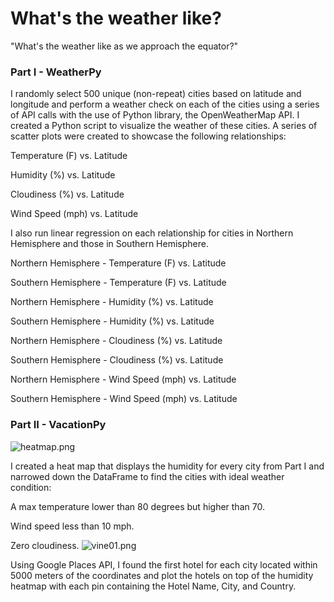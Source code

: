 # What's the weather like?

 "What's the weather like as we approach the equator?"

### Part I - WeatherPy

I randomly select 500 unique (non-repeat) cities based on latitude and longitude and perform a weather check on each of the cities using a series of API calls with the use of Python library, the OpenWeatherMap API. I created a Python script to visualize the weather of these cities.
A series of scatter plots were created to showcase the following relationships:

Temperature (F) vs. Latitude

Humidity (%) vs. Latitude

Cloudiness (%) vs. Latitude

Wind Speed (mph) vs. Latitude


I also run linear regression on each relationship for cities in Northern Hemisphere and those in Southern Hemisphere. 

Northern Hemisphere - Temperature (F) vs. Latitude

Southern Hemisphere - Temperature (F) vs. Latitude

Northern Hemisphere - Humidity (%) vs. Latitude

Southern Hemisphere - Humidity (%) vs. Latitude

Northern Hemisphere - Cloudiness (%) vs. Latitude

Southern Hemisphere - Cloudiness (%) vs. Latitude

Northern Hemisphere - Wind Speed (mph) vs. Latitude

Southern Hemisphere - Wind Speed (mph) vs. Latitude


### Part II - VacationPy
![heatmap.png](../WeatherPy/images/heatmap.png)

I created a heat map that displays the humidity for every city from Part I and narrowed down the DataFrame to find the cities with ideal weather condition:

A max temperature lower than 80 degrees but higher than 70.


Wind speed less than 10 mph.


Zero cloudiness.
![vine01.png](Images/vine01.png)
 
Using Google Places API, I found the first hotel for each city located within 5000 meters of the coordinates and plot the hotels on top of the humidity heatmap with each pin containing the Hotel Name, City, and Country.

